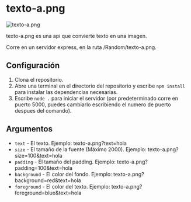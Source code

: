 # texto-a.png
![texto-a.png](http://www.papaproductions.cc/Random/texto-a.png?text=texto-a.png&background=black&foreground=white)

texto-a.png es una api que convierte texto en una imagen.

Corre en un servidor express, en la ruta /Random/texto-a.png.

## Configuración

1. Clona el repositorio.
2. Abre una terminal en el directorio del repositorio y escribe `npm install` para instalar las dependencias necesarias.
3. Escribe `node .` para iniciar el servidor (por predeterminado corre en puerto 5000, puedes cambiarlo escribiendo el numero de puerto despues del comando).

## Argumentos

* `text` - El texto. Ejemplo: texto-a.png?text=hola
* `size` - El tamaño de la fuente (Máximo 2000). Ejemplo: texto-a.png?size=100&text=hola
* `padding` - El tamaño del padding. Ejemplo: texto-a.png?padding=100&text=hola
* `background` - El color del fondo. Ejemplo: texto-a.png?background=red&text=hola
* `foreground` - El color del texto. Ejemplo: texto-a.png?foreground=blue&text=hola
